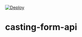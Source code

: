 [![Deploy](https://www.herokucdn.com/deploy/button.png)](https://heroku.com/deploy)

# casting-form-api
